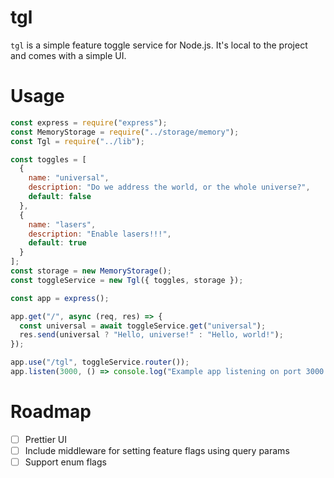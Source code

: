 # tgl

`tgl` is a simple feature toggle service for Node.js. It's local to the project and comes with a simple UI.

# Usage

```javascript
const express = require("express");
const MemoryStorage = require("../storage/memory");
const Tgl = require("../lib");

const toggles = [
  {
    name: "universal",
    description: "Do we address the world, or the whole universe?",
    default: false
  },
  {
    name: "lasers",
    description: "Enable lasers!!!",
    default: true
  }
];
const storage = new MemoryStorage();
const toggleService = new Tgl({ toggles, storage });

const app = express();

app.get("/", async (req, res) => {
  const universal = await toggleService.get("universal");
  res.send(universal ? "Hello, universe!" : "Hello, world!");
});

app.use("/tgl", toggleService.router());
app.listen(3000, () => console.log("Example app listening on port 3000!"));
```

# Roadmap

- [ ] Prettier UI
- [ ] Include middleware for setting feature flags using query params
- [ ] Support enum flags
